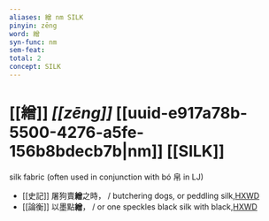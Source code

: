 ```yaml
---
aliases: 繒 nm SILK
pinyin: zēng
word: 繒
syn-func: nm
sem-feat: 
total: 2
concept: SILK 
---
```

# [[繒]] *[[zēng]]*  [[uuid-e917a78b-5500-4276-a5fe-156b8bdecb7b|nm]] [[SILK]]
silk fabric (often used in conjunction with bó 帛 in LJ)
 - [[史記]] 屠狗賣**繒**之時， / butchering dogs, or peddling silk,[HXWD](https://hxwd.org/textview.html?location=KR2a0001_tls_095-34a.10)
 - [[論衡]] 以墨點**繒**， / or one speckles black silk with black,[HXWD](https://hxwd.org/textview.html?location=KR3j0080_tls_002-6a.4)